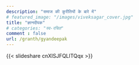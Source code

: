 ```yaml
---
description: "समाज की कुरीतियों के बारे में"
# featured_image: "/images/viveksagar_cover.jpg"
title: "ज्ञानदीपक"
# categories: "स्व-रचित"
comment : false
url: /granth/gyandeepak
---
```


{{< slideshare cnXlSJFQLlTQqx >}}